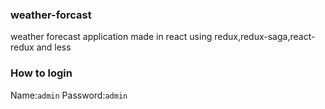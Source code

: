 ### weather-forcast

weather forecast application made in react using redux,redux-saga,react-redux and less

### How to login

Name:`admin`
Password:`admin`